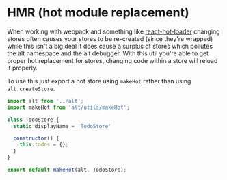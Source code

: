 # HMR (hot module replacement)

When working with webpack and something like [react-hot-loader](https://github.com/gaearon/react-hot-loader) changing stores often causes your stores to be re-created (since they're wrapped) while this isn't a big deal it does cause a surplus of stores which pollutes the alt namespace and the alt debugger. With this util you're able to get proper hot replacement for stores, changing code within a store will reload it properly.

To use this just export a hot store using `makeHot` rather than using `alt.createStore`.

```js
import alt from '../alt';
import makeHot from 'alt/utils/makeHot';

class TodoStore {
  static displayName = 'TodoStore'

  constructor() {
    this.todos = {};
  }
}

export default makeHot(alt, TodoStore);
```
